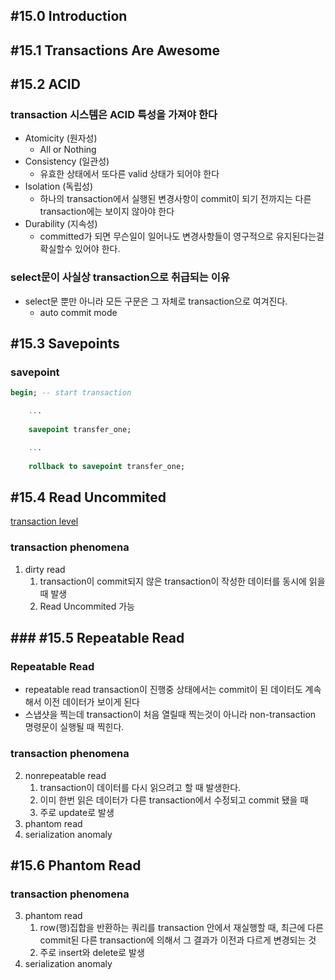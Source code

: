 ## #15.0 Introduction

## #15.1 Transactions Are Awesome

## #15.2 ACID

### transaction 시스템은 ACID 특성을 가져야 한다
- Atomicity (원자성)
	- All or Nothing
- Consistency (일관성)
	- 유효한 상태에서 또다른 valid 상태가 되어야 한다
- Isolation (독립성)
	- 하나의 transaction에서 실행된 변경사항이 commit이 되기 전까지는 다른 transaction에는 보이지 않아야 한다
- Durability (지속성)
	- committed가 되면 무슨일이 일어나도 변경사항들이 영구적으로 유지된다는걸 확실할수 있어야 한다.

### select문이 사실상 transaction으로 취급되는 이유
- select문 뿐만 아니라 모든 구문은 그 자체로 transaction으로 여겨진다.
	- auto commit mode

## #15.3 Savepoints

### savepoint
```sql
begin; -- start transaction

	...
	
    savepoint transfer_one;

	...
	
    rollback to savepoint transfer_one;
```

## #15.4 Read Uncommited

[transaction level](https://www.postgresql.org/docs/current/transaction-iso.html)

### transaction phenomena
1. dirty read
	1. transaction이 commit되지 않은 transaction이 작성한 데이터를 동시에 읽을 때 발생
	2. Read Uncommited 가능

## ### #15.5 Repeatable Read

### Repeatable Read
- repeatable read transaction이 진행중 상태에서는 commit이 된 데이터도 계속해서 이전 데이터가 보이게 된다
- 스냅샷을 찍는데 transaction이 처음 열릴때 찍는것이 아니라 non-transaction 명령문이 실행될 때 찍힌다.

### transaction phenomena
 2. nonrepeatable read
	 1. transaction이 데이터를 다시 읽으려고 할 때 발생한다.
	 2. 이미 한번 읽은 데이터가 다른 transaction에서 수정되고 commit 됐을 때
	 3. 주로 update로 발생
 3. phantom read
 4. serialization anomaly

## #15.6 Phantom Read

### transaction phenomena
 3. phantom read
	 1. row(행)집합을 반환하는 쿼리를 transaction 안에서 재실행할 때, 최근에 다른 commit된 다른 transaction에 의해서 그 결과가 이전과 다르게 변경되는 것
	 2. 주로 insert와 delete로 발생
 4. serialization anomaly

